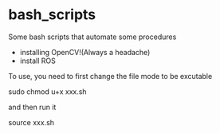 # bash_scripts

Some bash scripts that automate some procedures
* installing OpenCV!(Always a headache)
* install ROS


To use, you need to first change the file mode to be excutable 

sudo chmod u+x xxx.sh

and then run it

source xxx.sh
